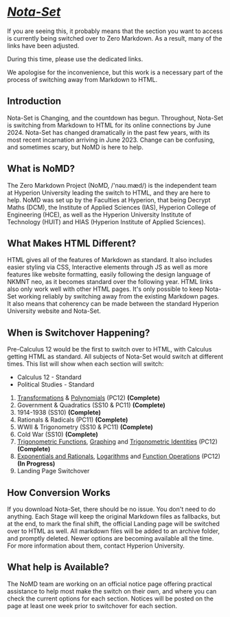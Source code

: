 # [***Nota-Set***](index.md)
<i class="fa-solid fa-triangle-exclamation"></i>
If you are seeing this, it probably means that the section you want to access is currently being switched over to Zero Markdown. As a result, many of the links have been adjusted. 

During this time, please use the dedicated links. 

We apologise for the inconvenience, but this work is a necessary part of the process of switching away from Markdown to HTML.

## Introduction
Nota-Set is Changing, and the countdown has begun. Throughout, Nota-Set is switching from Markdown to HTML for its online connections by June 2024. Nota-Set has changed dramatically in the past few years, with its most recent incarnation arriving in June 2023. Change can be confusing, and sometimes scary, but NoMD is here to help.

## What is NoMD?
The Zero Markdown Project (NoMD, /'nəʊ.mæd/) is the independent team at Hyperion University leading the switch to HTML, and they are here to help. NoMD was set up by the Faculties at Hyperion, that being Decrypt Maths (DCM), the Institute of Applied Sciences (IAS), Hyperion College of Engineering (HCE), as well as the Hyperion University Institute of Technology (HUIT) and HIAS (Hyperion Institute of Applied Sciences).

## What Makes HTML Different?
HTML gives all of the features of Markdown as standard. It also includes easier styling via CSS, Interactive elements through JS as well as more features like website formatting, easily following the design language of NKMNT neo, as it becomes standard over the following year. HTML links also only work well with other HTML pages. It's only possible to keep Nota-Set working reliably by switching away from the existing Markdown pages. It also means that coherency can be made between the standard Hyperion University website and Nota-Set.

## When is Switchover Happening?
Pre-Calculus 12 would be the first to switch over to HTML, with Calculus getting HTML as standard. All subjects of Nota-Set would switch at different times. This list will show when each section will switch:

- Calculus 12 - Standard
- Political Studies - Standard
1. [Transformations](pc12/trans.html) & [Polynomials](pc12/poly.html) (PC12) **(Complete)**
2. Government & Quadratics (SS10 & PC11) **(Complete)**
3. 1914-1938 (SS10) **(Complete)**
4. Rationals & Radicals (PC11) **(Complete)**
5. WWII & Trigonometry (SS10 & PC11) **(Complete)**
6. Cold War (SS10) **(Complete)**
7. [Trigonometric Functions](pc12/trigf.html), [Graphing](pc12/graph.html) and [Trigonometric Identities](pc12/trigi.html) (PC12) **(Complete)**
8. [Exponentials and Rationals](pc12/exp.html), [Logarithms](log.md) and [Function Operations](pc12/comp.md) (PC12) **(In Progress)**
9. Landing Page Switchover

## How Conversion Works
If you download Nota-Set, there should be no issue. You don't need to do anything. Each Stage will keep the original Markdown files as fallbacks, but at the end, to mark the final shift, the official Landing page will be switched over to HTML as well. All markdown files will be added to an archive folder, and promptly deleted. Newer options are becoming available all the time. For more information about them, contact Hyperion University.

## What help is Available?
The NoMD team are working on an official notice page offering practical assistance to help most make the switch on their own, and where you can check the current options for each section. Notices will be posted on the page at least one week prior to switchover for each section.

<link rel="stylesheet" href="https://cdnjs.cloudflare.com/ajax/libs/font-awesome/6.3.0/css/all.min.css">

